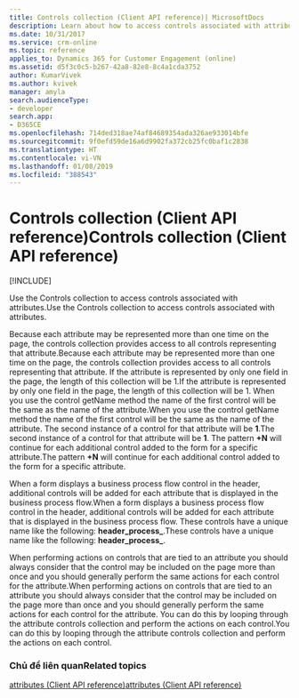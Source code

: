 ```yaml
---
title: Controls collection (Client API reference)| MicrosoftDocs
description: Learn about how to access controls associated with attributes.
ms.date: 10/31/2017
ms.service: crm-online
ms.topic: reference
applies_to: Dynamics 365 for Customer Engagement (online)
ms.assetid: d5f3c0c5-b267-42a8-82e8-8c4a1cda3752
author: KumarVivek
ms.author: kvivek
manager: amyla
search.audienceType:
- developer
search.app:
- D365CE
ms.openlocfilehash: 714ded318ae74af84689354ada326ae933014bfe
ms.sourcegitcommit: 9f0efd59de16a6d9902fa372cb25fc0baf1c2838
ms.translationtype: HT
ms.contentlocale: vi-VN
ms.lasthandoff: 01/08/2019
ms.locfileid: "388543"
---
```

# <a name="controls-collection-client-api-reference"></a><span data-ttu-id="e0cb2-103">Controls collection (Client API reference)</span><span class="sxs-lookup"><span data-stu-id="e0cb2-103">Controls collection (Client API reference)</span></span>

[!INCLUDE[](../../../../includes/cc_applies_to_update_9_0_0.md)]

<span data-ttu-id="e0cb2-104">Use the Controls collection to access controls associated with attributes.</span><span class="sxs-lookup"><span data-stu-id="e0cb2-104">Use the Controls collection to access controls associated with attributes.</span></span> 

<span data-ttu-id="e0cb2-105">Because each attribute may be represented more than one time on the page, the controls collection provides access to all controls representing that attribute.</span><span class="sxs-lookup"><span data-stu-id="e0cb2-105">Because each attribute may be represented more than one time on the page, the controls collection provides access to all controls representing that attribute.</span></span> <span data-ttu-id="e0cb2-106">If the attribute is represented by only one field in the page, the length of this collection will be 1.</span><span class="sxs-lookup"><span data-stu-id="e0cb2-106">If the attribute is represented by only one field in the page, the length of this collection will be 1.</span></span> <span data-ttu-id="e0cb2-107">When you use the control getName method the name of the first control will be the same as the name of the attribute.</span><span class="sxs-lookup"><span data-stu-id="e0cb2-107">When you use the control getName method the name of the first control will be the same as the name of the attribute.</span></span> <span data-ttu-id="e0cb2-108">The second instance of a control for that attribute will be **<attributeName>1**.</span><span class="sxs-lookup"><span data-stu-id="e0cb2-108">The second instance of a control for that attribute will be **<attributeName>1**.</span></span> <span data-ttu-id="e0cb2-109">The pattern **<attributeName>+N** will continue for each additional control added to the form for a specific attribute.</span><span class="sxs-lookup"><span data-stu-id="e0cb2-109">The pattern **<attributeName>+N** will continue for each additional control added to the form for a specific attribute.</span></span>

<span data-ttu-id="e0cb2-110">When a form displays a business process flow control in the header, additional controls will be added for each attribute that is displayed in the business process flow.</span><span class="sxs-lookup"><span data-stu-id="e0cb2-110">When a form displays a business process flow control in the header, additional controls will be added for each attribute that is displayed in the business process flow.</span></span> <span data-ttu-id="e0cb2-111">These controls have a unique name like the following: **header_process_<attribute name>**.</span><span class="sxs-lookup"><span data-stu-id="e0cb2-111">These controls have a unique name like the following: **header_process_<attribute name>**.</span></span>

<span data-ttu-id="e0cb2-112">When performing actions on controls that are tied to an attribute you should always consider that the control may be included on the page more than once and you should generally perform the same actions for each control for the attribute.</span><span class="sxs-lookup"><span data-stu-id="e0cb2-112">When performing actions on controls that are tied to an attribute you should always consider that the control may be included on the page more than once and you should generally perform the same actions for each control for the attribute.</span></span> <span data-ttu-id="e0cb2-113">You can do this by looping through the attribute controls collection and perform the actions on each control.</span><span class="sxs-lookup"><span data-stu-id="e0cb2-113">You can do this by looping through the attribute controls collection and perform the actions on each control.</span></span>

### <a name="related-topics"></a><span data-ttu-id="e0cb2-114">Chủ đề liên quan</span><span class="sxs-lookup"><span data-stu-id="e0cb2-114">Related topics</span></span>

[<span data-ttu-id="e0cb2-115">attributes (Client API reference)</span><span class="sxs-lookup"><span data-stu-id="e0cb2-115">attributes (Client API reference)</span></span>](../attributes.md)


